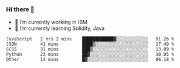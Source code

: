 ### Hi there 👋

<!--
**mathcodeman/mathcodeman** is a ✨ _special_ ✨ repository because its `README.md` (this file) appears on your GitHub profile.

Here are some ideas to get you started:

- 🔭 I’m currently working on ...
- 🌱 I’m currently learning ...
- 👯 I’m looking to collaborate on ...
- 🤔 I’m looking for help with ...
- 💬 Ask me about ...
- 📫 How to reach me: ...
- 😄 Pronouns: ...
- ⚡ Fun fact: ...
-->

- 🔭 I’m currently working in IBM
- 🌱 I’m currently learning Solidity, Java

<!--START_SECTION:waka-->

```text
JavaScript   2 hrs 2 mins    ████████████▓░░░░░░░░░░░░   51.26 %
JSON         41 mins         ████▒░░░░░░░░░░░░░░░░░░░░   17.49 %
SCSS         31 mins         ███▒░░░░░░░░░░░░░░░░░░░░░   13.09 %
Python       23 mins         ██▓░░░░░░░░░░░░░░░░░░░░░░   10.05 %
Other        14 mins         █▓░░░░░░░░░░░░░░░░░░░░░░░   06.18 %
```

<!--END_SECTION:waka-->

